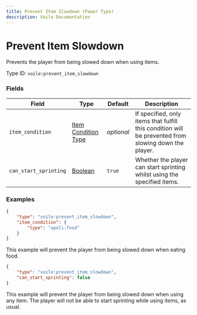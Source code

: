 ```yaml
---
title: Prevent Item Slowdown (Power Type)
description: Voile Documentation
---
```


# Prevent Item Slowdown

Prevents the player from being slowed down when using items.

Type ID: `voile:prevent_item_slowdown`

### Fields

Field | Type | Default | Description
------|------|---------|------------
`item_condition` | [Item Condition Type](https://origins.readthedocs.io/en/latest/types/item_condition_types/) | *optional* | If specified, only items that fulfill this condition will be prevented from slowing down the player.
`can_start_sprinting` | [Boolean](https://origins.readthedocs.io/en/latest/types/data_types/boolean/) | `true` | Whether the player can start sprinting whilst using the specified items.

### Examples

```json
{
    "type": "voile:prevent_item_slowdown",
    "item_condition": {
        "type": "apoli:food"
    }
}
```

This example will prevent the player from being slowed down when eating food.

```json
{
    "type": "voile:prevent_item_slowdown",
    "can_start_sprinting": false
}
```

This example will prevent the player from being slowed down when using any item. The player will not be able to start sprinting while using items, as usual.